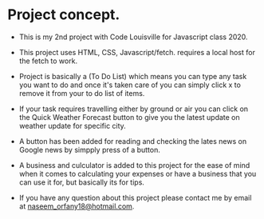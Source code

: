 # Project concept.

* This is my 2nd project with Code Louisville for Javascript class 2020.

* This project uses HTML, CSS, Javascript/fetch.
requires a local host for the fetch to work.

* Project is basically a (To Do List) which means you can type any task you want to do and once it's taken care of you can simply click x to remove it from your to do list of items.

* If your task requires travelling either by ground or air you can click on the Quick Weather Forecast button to give you the latest update on weather update for specific city.

* A button has been added for reading and checking the lates news on Google news by simpply press of a button.

* A business and culculator is added to this project for the ease of mind when it comes to calculating your expenses or have a business that you can use it for, but basically its for tips.

* If you have any question about this project please contact me by email at naseem_orfany18@hotmail.com.